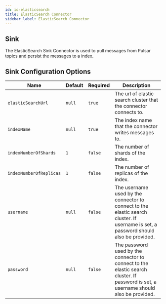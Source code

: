 ```yaml
---
id: io-elasticsearch
title: ElasticSearch Connector
sidebar_label: ElasticSearch Connector
---
```


## Sink

The ElasticSearch Sink Connector is used to pull messages from Pulsar topics and persist the messages
to a index.

## Sink Configuration Options

| Name | Default | Required | Description |
|------|---------|----------|-------------|
| `elasticSearchUrl` | `null` | `true` | The url of elastic search cluster that the connector connects to. |
| `indexName` | `null` | `true` | The index name that the connector writes messages to. |
| `indexNumberOfShards` | `1` | `false` | The number of shards of the index. |
| `indexNumberOfReplicas` | `1` | `false` | The number of replicas of the index. |
| `username` | `null` | `false` | The username used by the connector to connect to the elastic search cluster. If username is set, a password should also be provided. |
| `password` | `null` | `false` | The password used by the connector to connect to the elastic search cluster. If password is set, a username should also be provided. |